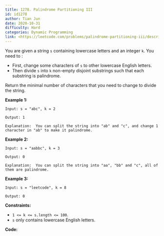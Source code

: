 ```yaml
---
title: 1278. Palindrome Partitioning III
id: id1278
author: Tian Jun
date: 2020-10-31
difficulty: Hard
categories: Dynamic Programming
link: <https://leetcode.com/problems/palindrome-partitioning-iii/description/>
---
```


You are given a string `s` containing lowercase letters and an integer `k`.
You need to :

  * First, change some characters of `s` to other lowercase English letters.
  * Then divide `s` into `k` non-empty disjoint substrings such that each substring is palindrome.

Return the minimal number of characters that you need to change to divide the
string.



**Example 1:**
            
	Input: s = "abc", k = 2    
	Output: 1    
	Explanation:  You can split the string into "ab" and "c", and change 1 character in "ab" to make it palindrome.    

**Example 2:**
            
	Input: s = "aabbc", k = 3    
	Output: 0    
	Explanation:  You can split the string into "aa", "bb" and "c", all of them are palindrome.

**Example 3:**
            
	Input: s = "leetcode", k = 8    
	Output: 0    



**Constraints:**

  * `1 <= k <= s.length <= 100`.
  * `s` only contains lowercase English letters.


**Code:**
